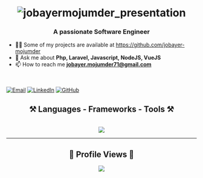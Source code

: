 <h1 align="center">
    <img src="https://readme-typing-svg.herokuapp.com/?font=Righteous&size=35&center=true&vCenter=true&width=500&height=70&duration=3000&lines=Hi+👋,;+I'm+Jobayer+Mojumder!;" alt="jobayermojumder_presentation"/>
</h1>

<h3 align="center">A passionate Software Engineer</h3>

- 👨‍💻 Some of my projects are available at https://github.com/jobayer-mojumder
- 💬 Ask me about **Php, Laravel, Javascript, NodeJS, VueJS**
- 📫 How to reach me **jobayer.mojumder71@gmail.com**
  
<br/>

[![Email](https://img.shields.io/badge/-email-gray?style=for-the-badge&logo=gmail&labelColor=gray)](mailto:jobayer.mojumder71@gmail.com)
[![LinkedIn](https://img.shields.io/badge/-linkedin-blue?style=for-the-badge&logo=linkedin&labelColor=blue)](https://www.linkedin.com/in/jobayer-mojumder/)
[![GitHub](https://img.shields.io/badge/-github-purple?style=for-the-badge&logo=github&labelColor=purple)](https://github.com/jobayer-mojumder)
<br/>

<h2 align="center">⚒️ Languages - Frameworks - Tools ⚒️</h2>
<br/>
<div align="center">
    <img src="https://skillicons.dev/icons?i=php,laravel,nodejs,javascript,typescript,vuejs,npm,react,html,css,aws,docker,mongodb,mysql,postman,git,github,gitlab,bitbucket,vscode,phpstorm" />
</div>

<hr/>

<h2 align="center">👀 Profile Views 👀</h2>
<div align="center">
  <img src="https://profile-counter.glitch.me/jobayer-mojumder/count.svg" />
  <br/><br/>
</div>
